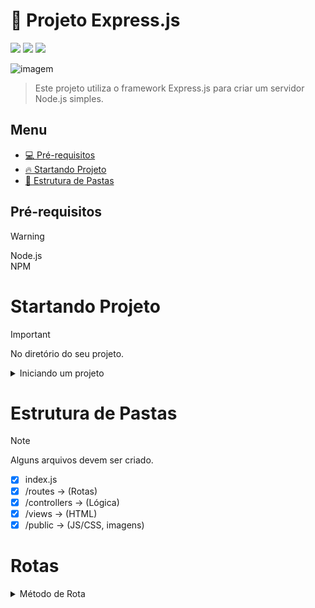 # 📜 Projeto Express.js
<img src="https://img.shields.io/badge/Express.js-404D59?style=for-the-badge&logo=express" /> <img src="https://img.shields.io/badge/JavaScript-F7DF1E?style=for-the-badge&logo=javascript&logoColor=black" />  <img src="https://img.shields.io/badge/Node.js-43853D?style=for-the-badge&logo=node.js&logoColor=white" />

<img src="https://miro.medium.com/v2/resize:fit:1400/1*0xWhD2FQZJT84o7jAAkGRg.jpeg" alt="imagem">

> Este projeto utiliza o framework Express.js para criar um servidor Node.js simples.


## Menu

- [💻 Pré-requisitos](#Pré-requisitos)
- [🔥 Startando Projeto](#Startando-Projeto)
- [📝 Estrutura de Pastas](#Estrutura-de-Pastas)

## Pré-requisitos
> [!WARNING]
> Node.js  
> NPM

# Startando Projeto

> [!IMPORTANT]
> No diretório do seu projeto.

<details>

<summary>Iniciando um projeto</summary>

### Comandos Necessário

Iniciando o npm 
```bash
   npm init
```

Instalando dependência
```bash
   npm install
```

Instalando o Express
```bash
   npm install express --save
```
> Se o nome do projeto for 'Express' dará problemas no futuro.  

Instalando o Nodemon
> Adicionar o nodemon ao projeto facilita o desenvolvimento, pois ele reinicia automaticamente o servidor sempre que algum arquivo é alterado.
```bash
   npm install nodemon -g
```

Rodar o servidor com Nodemon:
```bash
    nodemon index.js
```

</details>


# Estrutura de Pastas

> [!NOTE]
> Alguns arquivos devem ser criado.

- [x] index.js
- [x] /routes -> (Rotas)
- [x] /controllers -> (Lógica)
- [x] /views -> (HTML)
- [x] /public -> (JS/CSS, imagens)

# Rotas
<details>

<summary>Método de Rota</summary>

### Método Necessário
Método GET
> É o método usado para definir como o servidor Express vai responder a requisições HTTP GET, permitindo configurar rotas e enviar respostas ao cliente.
```javascript
app.get('/', (req, res) => {
    res.send('Hello, World!');
});
```
- `<'/'>` -> : A rota que será correspondida. Aqui, estamos usando a rota raiz (home page).
- `<req>` -> Representa a requisição recebida pelo servidor. Se o cliente enviar parâmetros ou dados, eles podem ser acessados através deste objeto.
- `<res.send()>` -> Método usado para enviar uma resposta ao cliente. Nesse caso, uma simples mensagem "Hello, World!" será enviada.

Método Listen
> É o comando que efetivamente "liga" o servidor, fazendo com que ele comece a receber requisições.
```javascript
app.listen(4000,function(erro){
    if (erro) {
        console.log("Ocorreu um erro!");
    }else{
        console.log(`Servidor rodando em http://localhost:4000`);
    }
}) 
```
- `<'port'>` -> : Número da porta em que o servidor vai escutar as requisições (ex: 4000, 8080).
- `<'callback'>` -> : se ocorre um erro a variavel erro sera setada.
</details>
